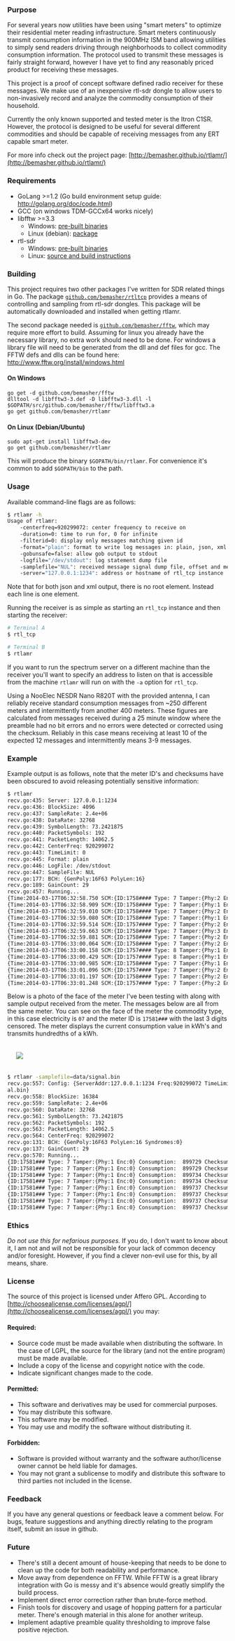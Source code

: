 ### Purpose
For several years now utilities have been using "smart meters" to optimize their residential meter reading infrastructure. Smart meters continuously transmit consumption information in the 900MHz ISM band allowing utilities to simply send readers driving through neighborhoods to collect commodity consumption information. The protocol used to transmit these messages is fairly straight forward, however I have yet to find any reasonably priced product for receiving these messages.

This project is a proof of concept software defined radio receiver for these messages. We make use of an inexpensive rtl-sdr dongle to allow users to non-invasively record and analyze the commodity consumption of their household.

Currently the only known supported and tested meter is the Itron C1SR. However, the protocol is designed to be useful for several different commodities and should be capable of receiving messages from any ERT capable smart meter.

For more info check out the project page: [http://bemasher.github.io/rtlamr/](http://bemasher.github.io/rtlamr/)

### Requirements
 * GoLang >=1.2 (Go build environment setup guide: http://golang.org/doc/code.html)
 * GCC (on windows TDM-GCCx64 works nicely)
 * libfftw >=3.3
   * Windows: [pre-built binaries](http://www.fftw.org/install/windows.html)
   * Linux (debian): [package](https://packages.debian.org/stable/libfftw3-dev)
 * rtl-sdr
   * Windows: [pre-built binaries](http://sdr.osmocom.org/trac/attachment/wiki/rtl-sdr/RelWithDebInfo.zip)
   * Linux: [source and build instructions](http://sdr.osmocom.org/trac/wiki/rtl-sdr)

### Building
This project requires two other packages I've written for SDR related things in Go. The package [`github.com/bemasher/rtltcp`](http://godoc.org/github.com/bemasher/rtltcp) provides a means of controlling and sampling from rtl-sdr dongles. This package will be automatically downloaded and installed when getting rtlamr.

The second package needed is [`github.com/bemasher/fftw`](http://godoc.org/github.com/bemasher/fftw), which may require more effort to build. Assuming for linux you already have the necessary library, no extra work should need to be done. For windows a library file will need to be generated from the dll and def files for gcc. The FFTW defs and dlls can be found here: http://www.fftw.org/install/windows.html

#### On Windows

	go get -d github.com/bemasher/fftw
	dlltool -d libfftw3-3.def -D libfftw3-3.dll -l $GOPATH/src/github.com/bemasher/fftw/libfftw3.a
	go get github.com/bemasher/rtlamr

#### On Linux (Debian/Ubuntu)
	
	sudo apt-get install libfftw3-dev
	go get github.com/bemasher/rtlamr

This will produce the binary `$GOPATH/bin/rtlamr`. For convenience it's common to add `$GOPATH/bin` to the path.

### Usage
Available command-line flags are as follows:

```bash
$ rtlamr -h
Usage of rtlamr:
	-centerfreq=920299072: center frequency to receive on
	-duration=0: time to run for, 0 for infinite
	-filterid=0: display only messages matching given id
	-format="plain": format to write log messages in: plain, json, xml or gob
	-gobunsafe=false: allow gob output to stdout
	-logfile="/dev/stdout": log statement dump file
	-samplefile="NUL": received message signal dump file, offset and message length are displayed to log when enabled
	-server="127.0.0.1:1234": address or hostname of rtl_tcp instance
```

Note that for both json and xml output, there is no root element. Instead each line is one element.

Running the receiver is as simple as starting an `rtl_tcp` instance and then starting the receiver:

```bash
# Terminal A
$ rtl_tcp

# Terminal B
$ rtlamr
```

If you want to run the spectrum server on a different machine than the receiver you'll want to specify an address to listen on that is accessible from the machine `rtlamr` will run on with the `-a` option for `rtl_tcp`.

Using a NooElec NESDR Nano R820T with the provided antenna, I can reliably receive standard consumption messages from ~250 different meters and intermittently from another 400 meters. These figures are calculated from messages received during a 25 minute window where the preamble had no bit errors and no errors were detected or corrected using the checksum. Reliably in this case means receiving at least 10 of the expected 12 messages and intermittently means 3-9 messages.

### Example

Example output is as follows, note that the meter ID's and checksums have been obscured to avoid releasing potentially sensitive information:

```bash
$ rtlamr
recv.go:435: Server: 127.0.0.1:1234
recv.go:436: BlockSize: 4096
recv.go:437: SampleRate: 2.4e+06
recv.go:438: DataRate: 32768
recv.go:439: SymbolLength: 73.2421875
recv.go:440: PacketSymbols: 192
recv.go:441: PacketLength: 14062.5
recv.go:442: CenterFreq: 920299072
recv.go:443: TimeLimit: 0
recv.go:445: Format: plain
recv.go:446: LogFile: /dev/stdout
recv.go:447: SampleFile: NUL
recv.go:177: BCH: {GenPoly:16F63 PolyLen:16}
recv.go:189: GainCount: 29
recv.go:457: Running...
{Time:2014-03-17T06:32:58.750 SCM:{ID:1758#### Type: 7 Tamper:{Phy:2 Enc:1} Consumption: 2107876 Checksum:0x21##}}
{Time:2014-03-17T06:32:58.909 SCM:{ID:1758#### Type: 7 Tamper:{Phy:1 Enc:1} Consumption:  299869 Checksum:0x9E##}}
{Time:2014-03-17T06:32:59.010 SCM:{ID:1758#### Type: 7 Tamper:{Phy:2 Enc:1} Consumption:  924402 Checksum:0xA9##}}
{Time:2014-03-17T06:32:59.080 SCM:{ID:1758#### Type: 7 Tamper:{Phy:1 Enc:2} Consumption:  990028 Checksum:0x1F##}}
{Time:2014-03-17T06:32:59.514 SCM:{ID:1757#### Type: 7 Tamper:{Phy:2 Enc:1} Consumption: 6659540 Checksum:0xAC##}}
{Time:2014-03-17T06:32:59.663 SCM:{ID:1758#### Type: 7 Tamper:{Phy:3 Enc:0} Consumption: 1897496 Checksum:0x28##}}
{Time:2014-03-17T06:32:59.881 SCM:{ID:1758#### Type: 7 Tamper:{Phy:2 Enc:1} Consumption: 3710076 Checksum:0x57##}}
{Time:2014-03-17T06:33:00.064 SCM:{ID:1758#### Type: 7 Tamper:{Phy:2 Enc:1} Consumption: 2647704 Checksum:0xCD##}}
{Time:2014-03-17T06:33:00.158 SCM:{ID:1757#### Type: 8 Tamper:{Phy:1 Enc:1} Consumption:   31214 Checksum:0x9C##}}
{Time:2014-03-17T06:33:00.429 SCM:{ID:1757#### Type: 8 Tamper:{Phy:1 Enc:1} Consumption:   31214 Checksum:0x87##}}
{Time:2014-03-17T06:33:00.985 SCM:{ID:1758#### Type: 7 Tamper:{Phy:1 Enc:0} Consumption:  923336 Checksum:0xF7##}}
{Time:2014-03-17T06:33:01.096 SCM:{ID:1757#### Type: 7 Tamper:{Phy:2 Enc:0} Consumption: 2321610 Checksum:0xF1##}}
{Time:2014-03-17T06:33:01.197 SCM:{ID:1758#### Type: 7 Tamper:{Phy:2 Enc:1} Consumption: 1153099 Checksum:0x0C##}}
{Time:2014-03-17T06:33:01.248 SCM:{ID:1757#### Type: 7 Tamper:{Phy:2 Enc:2} Consumption: 6434152 Checksum:0x93##}}
```

Below is a photo of the face of the meter I've been testing with along with sample output received from the meter. The messages below are all from the same meter. You can see on the face of the meter the commodity type, in this case electricity is `07` and the meter ID is `17581###` with the last 3 digits censored. The meter displays the current consumption value in kWh's and transmits hundredths of a kWh.

<img class="thumbnail img-responsive" style="margin: 0 auto; padding: 20px" src="https://raw2.github.com/bemasher/rtlamr/master/misc/example.jpg">

```bash
$ rtlamr -samplefile=data/signal.bin
recv.go:557: Config: {ServerAddr:127.0.0.1:1234 Freq:920299072 TimeLimit:0 LogFile:/dev/stdout SampleFile:data/sign
al.bin}
recv.go:558: BlockSize: 16384
recv.go:559: SampleRate: 2.4e+06
recv.go:560: DataRate: 32768
recv.go:561: SymbolLength: 73.2421875
recv.go:562: PacketSymbols: 192
recv.go:563: PacketLength: 14062.5
recv.go:564: CenterFreq: 920299072
recv.go:131: BCH: {GenPoly:16F63 PolyLen:16 Syndromes:0}
recv.go:137: GainCount: 29
recv.go:570: Running...
{ID:17581### Type: 7 Tamper:{Phy:1 Enc:0} Consumption:  899729 Checksum:0x70##}
{ID:17581### Type: 7 Tamper:{Phy:1 Enc:0} Consumption:  899729 Checksum:0x70##}
{ID:17581### Type: 7 Tamper:{Phy:1 Enc:0} Consumption:  899734 Checksum:0x02##}
{ID:17581### Type: 7 Tamper:{Phy:1 Enc:0} Consumption:  899734 Checksum:0x02##}
{ID:17581### Type: 7 Tamper:{Phy:1 Enc:0} Consumption:  899737 Checksum:0x04##}
{ID:17581### Type: 7 Tamper:{Phy:1 Enc:0} Consumption:  899737 Checksum:0x04##}
{ID:17581### Type: 7 Tamper:{Phy:1 Enc:0} Consumption:  899737 Checksum:0x04##}
{ID:17581### Type: 7 Tamper:{Phy:1 Enc:0} Consumption:  899737 Checksum:0x04##}
```

### Ethics
_Do not use this for nefarious purposes._ If you do, I don't want to know about it, I am not and will not be responsible for your lack of common decency and/or foresight. However, if you find a clever non-evil use for this, by all means, share.

### License
The source of this project is licensed under Affero GPL. According to [http://choosealicense.com/licenses/agpl/](http://choosealicense.com/licenses/agpl/) you may:

#### Required:

 * Source code must be made available when distributing the software. In the case of LGPL, the source for the library (and not the entire program) must be made available.
 * Include a copy of the license and copyright notice with the code.
 * Indicate significant changes made to the code.

#### Permitted:

 * This software and derivatives may be used for commercial purposes.
 * You may distribute this software.
 * This software may be modified.
 * You may use and modify the software without distributing it.

#### Forbidden:

 * Software is provided without warranty and the software author/license owner cannot be held liable for damages.
 * You may not grant a sublicense to modify and distribute this software to third parties not included in the license.

### Feedback
If you have any general questions or feedback leave a comment below. For bugs, feature suggestions and anything directly relating to the program itself, submit an issue in github.

### Future

 * There's still a decent amount of house-keeping that needs to be done to clean up the code for both readability and performance.
 * Move away from dependence on FFTW. While FFTW is a great library integration with Go is messy and it's absence would greatly simplify the build process.
 * Implement direct error correction rather than brute-force method.
 * Finish tools for discovery and usage of hopping pattern for a particular meter. There's enough material in this alone for another writeup.
 * Implement adaptive preamble quality thresholding to improve false positive rejection.
